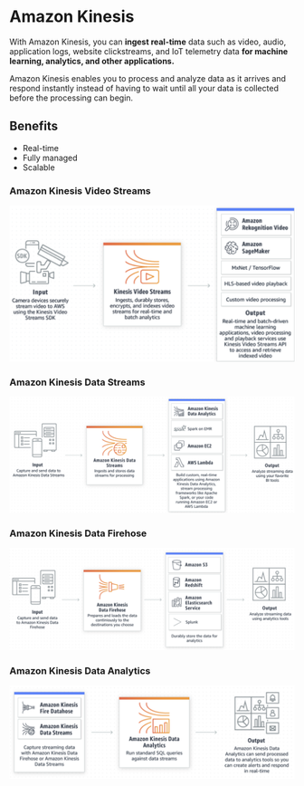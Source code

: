 # Amazon Kinesis

With Amazon Kinesis, you can **ingest real-time** data such as video, audio, application logs, website clickstreams, and IoT telemetry data **for machine learning, analytics, and other applications.**

Amazon Kinesis enables you to process and analyze data as it arrives and respond instantly instead of having to wait until all your data is collected before the processing can begin.

## Benefits

* Real-time
* Fully managed
* Scalable


### Amazon Kinesis Video Streams

![Alt Image Text](images/10_1.jpg "body image")

### Amazon Kinesis Data Streams


![Alt Image Text](images/10_2.jpg "body image")


### Amazon Kinesis Data Firehose

![Alt Image Text](images/10_3.jpg "body image")

### Amazon Kinesis Data Analytics

![Alt Image Text](images/10_4.jpg "body image")

